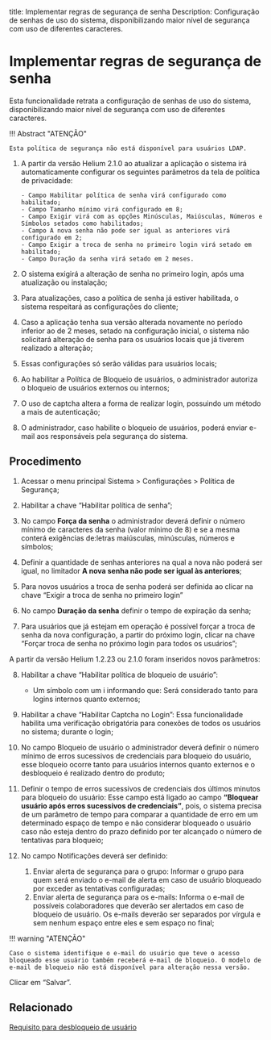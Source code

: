 title: Implementar regras de segurança de senha
Description: Configuração de senhas de uso do sistema, disponibilizando maior nível de segurança com uso de diferentes caracteres.
# Implementar regras de segurança de senha

Esta funcionalidade retrata a configuração de senhas de uso do sistema,
disponibilizando maior nível de segurança com uso de diferentes caracteres.

!!! Abstract "ATENÇÃO"

    Esta política de segurança não está disponível para usuários LDAP.
     

1. A partir da versão Helium 2.1.0 ao atualizar a aplicação o sistema irá automaticamente configurar os seguintes parâmetros da tela de política de privacidade:

       - Campo Habilitar política de senha virá configurado como habilitado;  
       - Campo Tamanho mínimo virá configurado em 8;  
       - Campo Exigir virá com as opções Minúsculas, Maiúsculas, Números e Símbolos setados como habilitados;  
       - Campo A nova senha não pode ser igual as anteriores virá configurado em 2;  
       - Campo Exigir a troca de senha no primeiro login virá setado em habilitado;  
       - Campo Duração da senha virá setado em 2 meses.

2. O sistema exigirá a alteração de senha no primeiro login, após uma atualização ou instalação;  
3. Para atualizações, caso a política de senha já estiver habilitada, o sistema respeitará as configurações do cliente;  
4. Caso a aplicação tenha sua versão alterada novamente no período inferior ao de 2 meses, setado na configuração inicial, o sistema não solicitará alteração de senha para os usuários locais que já tiverem realizado a alteração;  
5. Essas configurações só serão válidas para usuários locais;  
6. Ao habilitar a Política de Bloqueio de usuários, o administrador autoriza o bloqueio de usuários externos ou internos;  
7. O uso de captcha altera a forma de realizar login, possuindo um método a mais de autenticação;  
8. O administrador, caso habilite o bloqueio de usuários, poderá enviar e-mail aos responsáveis pela segurança do sistema.

Procedimento
------------

1.  Acessar o menu principal Sistema \> Configurações \> Política de Segurança;

2.  Habilitar a chave “Habilitar política de senha”;

3.  No campo **Força da senha** o administrador deverá definir o número mínimo
    de caracteres da senha (valor mínimo de 8) e se a mesma conterá exigências
    de:letras maiúsculas, minúsculas, números e símbolos;

4.  Definir a quantidade de senhas anteriores na qual a nova não poderá ser
    igual, no limitador **A nova senha não pode ser igual às anteriores**;

5.  Para novos usuários a troca de senha poderá ser definida ao clicar na chave
    “Exigir a troca de senha no primeiro login”

6.  No campo **Duração da senha** definir o tempo de expiração da senha;

7.  Para usuários que já estejam em operação é possível forçar a troca de senha
    da nova configuração, a partir do próximo login, clicar na chave “Forçar
    troca de senha no próximo login para todos os usuários”;

A partir da versão Helium 1.2.23 ou 2.1.0 foram inseridos novos parâmetros:

8.  Habilitar a chave “Habilitar política de bloqueio de usuário”:
    
    - Um símbolo com um i informando que: Será considerado tanto para logins internos quanto externos;
        
9.  Habilitar a chave “Habilitar Captcha no Login”: Essa funcionalidade habilita uma verificação obrigatória para conexões de todos os usuários no sistema; durante o login;    

10.  No campo Bloqueio de usuário o administrador deverá definir o número mínimo de erros sucessivos de credenciais para bloqueio do usuário, esse bloqueio ocorre tanto para usuários internos quanto externos e o desbloqueio é realizado dentro do produto;  

11.  Definir o tempo de erros sucessivos de credenciais dos últimos minutos para bloqueio do usuário: Esse campo está ligado ao campo **“Bloquear usuário após erros sucessivos de credenciais”**, pois, o sistema precisa de um parâmetro de tempo para comparar a quantidade de erro em um determinado espaço de tempo e não considerar bloqueado o usuário caso não esteja dentro do prazo definido por ter alcançado o número de tentativas para bloqueio;  

12.  No campo Notificações deverá ser definido:
        1. Enviar alerta de segurança para o grupo: Informar o grupo para quem será enviado o e-mail de alerta em caso de usuário bloqueado por exceder as tentativas configuradas;
        2. Enviar alerta de segurança para os e-mails: Informa o e-mail de possíveis colaboradores que deverão ser alertados em caso de bloqueio de usuário. Os e-mails deverão ser separados por vírgula e sem nenhum espaço entre eles e sem espaço no final;
        
!!! warning "ATENÇÃO"
        
    Caso o sistema identifique o e-mail do usuário que teve o acesso bloqueado esse usuário também receberá e-mail de bloqueio. O modelo de e-mail de bloqueio não está disponível para alteração nessa versão. 

Clicar em “Salvar”.

## Relacionado

[Requisito para desbloqueio de usuário](/pt-br/4biz-helium/platform-administration/security/user-unlock-requirement.html)
